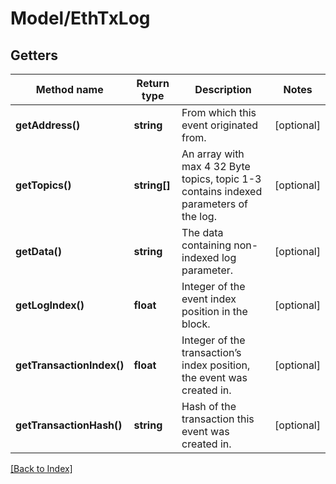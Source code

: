 # Model/EthTxLog

## Getters

Method name | Return type | Description | Notes
------------ | ------------- | ------------- | -------------
**getAddress()** | **string** | From which this event originated from. | [optional]
**getTopics()** | **string[]** | An array with max 4 32 Byte topics, topic 1-3 contains indexed parameters of the log. | [optional]
**getData()** | **string** | The data containing non-indexed log parameter. | [optional]
**getLogIndex()** | **float** | Integer of the event index position in the block. | [optional]
**getTransactionIndex()** | **float** | Integer of the transaction’s index position, the event was created in. | [optional]
**getTransactionHash()** | **string** | Hash of the transaction this event was created in. | [optional]

[[Back to Index]](../index.md)

